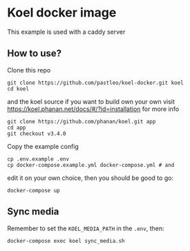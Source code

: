 Koel docker image
===================

This example is used with a caddy server

## How to use?

Clone this repo 

```
git clone https://github.com/pastleo/koel-docker.git koel
cd koel
```

and the koel source if you want to build own your own
visit https://koel.phanan.net/docs/#/?id=installation for more info

```
git clone https://github.com/phanan/koel.git app 
cd app
git checkout v3.4.0
```

Copy the example config

```
cp .env.example .env
cp docker-compose.example.yml docker-compose.yml # and 
```

edit it on your own choice, then you should be good to go:

```
docker-compose up
```

## Sync media

Remember to set the `KOEL_MEDIA_PATH` in the `.env`, then:

```
docker-compose exec koel sync_media.sh
```

